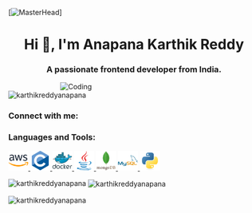 [![MasterHead](https://dribbble.com/shots/2881544-PluraVida-computer-guy)]
<h1 align="center">Hi 👋, I'm Anapana Karthik Reddy</h1>
<h3 align="center">A passionate frontend developer from India.</h3>
<img align="right" alt="Coding" width="400" src="https://giphy.com/gifs/cartoon-sleep-tired-nsQNnJLDwioUZhBRXR">


<p align="left"> <img src="https://komarev.com/ghpvc/?username=karthikreddyanapana&label=Profile%20views&color=0e75b6&style=flat" alt="karthikreddyanapana" /> </p>



<h3 align="left">Connect with me:</h3>
<p align="left">
</p>

<h3 align="left">Languages and Tools:</h3>
<p align="left"> <a href="https://aws.amazon.com" target="_blank" rel="noreferrer"> <img src="https://raw.githubusercontent.com/devicons/devicon/master/icons/amazonwebservices/amazonwebservices-original-wordmark.svg" alt="aws" width="40" height="40"/> </a> <a href="https://www.cprogramming.com/" target="_blank" rel="noreferrer"> <img src="https://raw.githubusercontent.com/devicons/devicon/master/icons/c/c-original.svg" alt="c" width="40" height="40"/> </a> <a href="https://www.docker.com/" target="_blank" rel="noreferrer"> <img src="https://raw.githubusercontent.com/devicons/devicon/master/icons/docker/docker-original-wordmark.svg" alt="docker" width="40" height="40"/> </a> <a href="https://www.java.com" target="_blank" rel="noreferrer"> <img src="https://raw.githubusercontent.com/devicons/devicon/master/icons/java/java-original.svg" alt="java" width="40" height="40"/> </a> <a href="https://www.mongodb.com/" target="_blank" rel="noreferrer"> <img src="https://raw.githubusercontent.com/devicons/devicon/master/icons/mongodb/mongodb-original-wordmark.svg" alt="mongodb" width="40" height="40"/> </a> <a href="https://www.mysql.com/" target="_blank" rel="noreferrer"> <img src="https://raw.githubusercontent.com/devicons/devicon/master/icons/mysql/mysql-original-wordmark.svg" alt="mysql" width="40" height="40"/> </a> <a href="https://www.python.org" target="_blank" rel="noreferrer"> <img src="https://raw.githubusercontent.com/devicons/devicon/master/icons/python/python-original.svg" alt="python" width="40" height="40"/> </a> </p>

<p><img align="left" src="https://github-readme-stats.vercel.app/api/top-langs?username=karthikreddyanapana&show_icons=true&locale=en&layout=compact" alt="karthikreddyanapana" /></p>

<p>&nbsp;<img align="center" src="https://github-readme-stats.vercel.app/api?username=karthikreddyanapana&show_icons=true&locale=en" alt="karthikreddyanapana" /></p>

<p><img align="center" src="https://github-readme-streak-stats.herokuapp.com/?user=karthikreddyanapana&" alt="karthikreddyanapana" /></p>
